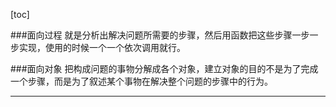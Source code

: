 [toc]

###面向过程
	就是分析出解决问题所需要的步骤，然后用函数把这些步骤一步一步实现，使用的时候一个一个依次调用就行。

###面向对象
	把构成问题的事物分解成各个对象，建立对象的目的不是为了完成一个步骤，而是为了叙述某个事物在解决整个问题的步骤中的行为。

---
```面向对象技术是一种以对象为基础，以事件或消息来驱动对象执行处理的程序设计技术。它具有抽象性、封装性、继承性及多态性。
```